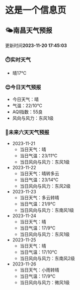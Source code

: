 # 这是一个信息页 
## 🌤️**南昌**天气预报
更新时间**2023-11-20 17:45:03**
### ⏱️实时天气
- 晴17℃
### 😊今日天气预报
- 今日天气：晴
- 气温：22/10℃
- AQI指数：55良
- 风向与风力：东风1级
### 🤩未来六天天气预报
- 2023-11-21
  - 当日天气：晴
  - 当日气温：23/11℃
  - 当日风向与风力：东风1级
- 2023-11-22
  - 当日天气：晴转多云
  - 当日气温：23/14℃
  - 当日风向与风力：东风2级
- 2023-11-23
  - 当日天气：多云转晴
  - 当日气温：21/9℃
  - 当日风向与风力：东南风1级
- 2023-11-24
  - 当日天气：晴
  - 当日气温：17/9℃
  - 当日风向与风力：东风1级
- 2023-11-25
  - 当日天气：晴
  - 当日气温：17/10℃
  - 当日风向与风力：东南风2级
- 2023-11-26
  - 当日天气：小雨转晴
  - 当日气温：17/9℃
  - 当日风向与风力：微风1级

